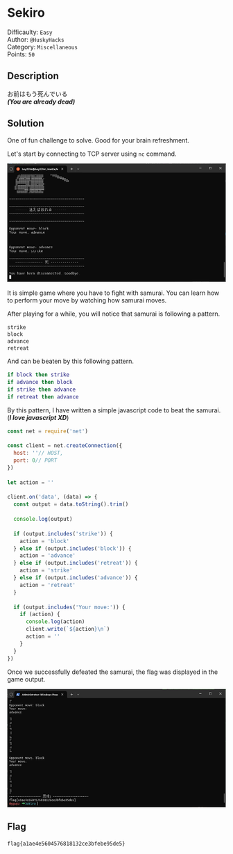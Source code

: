 # Sekiro

Difficaulty: `Easy`  
Author: `@HuskyHacks`  
Category: `Miscellaneous`  
Points: `50`

## Description

お前はもう死んでいる  
**_(You are already dead)_**

## Solution

One of fun challenge to solve. Good for your brain refreshment.

Let's start by connecting to TCP server using `nc` command.

![Start](./images/image-1.png)

It is simple game where you have to fight with samurai. You can learn how to perform your move by watching how samurai moves.

After playing for a while, you will notice that samurai is following a pattern.

```
strike
block
advance
retreat
```

And can be beaten by this following pattern.

```lua // For highlighting
if block then strike
if advance then block
if strike then advance
if retreat then advance
```

By this pattern, I have written a simple javascript code to beat the samurai. (**_I love javascript XD_**)

```javascript
const net = require('net')

const client = net.createConnection({
  host: ''// HOST,
  port: 0// PORT
})

let action = ''

client.on('data', (data) => {
  const output = data.toString().trim()

  console.log(output)

  if (output.includes('strike')) {
    action = 'block'
  } else if (output.includes('block')) {
    action = 'advance'
  } else if (output.includes('retreat')) {
    action = 'strike'
  } else if (output.includes('advance')) {
    action = 'retreat'
  }

  if (output.includes('Your move:')) {
    if (action) {
      console.log(action)
      client.write(`${action}\n`)
      action = ''
    }
  }
})
```

Once we successfully defeated the samurai, the flag was displayed in the game output.

![Solved](./images/image-2.png)

## Flag

```txt
flag{a1ae4e5604576818132ce3bfebe95de5}
```
